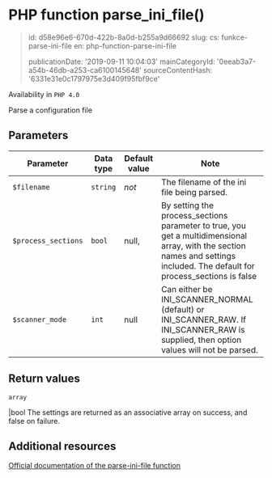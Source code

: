 PHP function parse_ini_file()
=============================

> id: d58e96e6-670d-422b-8a0d-b255a9d66692
> slug:
> 	cs: funkce-parse-ini-file
> 	en: php-function-parse-ini-file
> 
> publicationDate: '2019-09-11 10:04:03'
> mainCategoryId: '0eeab3a7-a54b-46db-a253-ca6100145648'
> sourceContentHash: '6331e31e0c1797975e3d409f95fbf9ce'

Availability in `PHP 4.0`

Parse a configuration file


Parameters
--------------

| Parameter | Data type | Default value | Note |
|-----|-----|-----|-----|
| `$filename` | `string` | *not* | The filename of the ini file being parsed. |
| `$process_sections` | `bool` | null, | By setting the process_sections parameter to true, you get a multidimensional array, with the section names and settings included. The default for process_sections is false |
| `$scanner_mode` | `int` | null | Can either be INI_SCANNER_NORMAL (default) or INI_SCANNER_RAW. If INI_SCANNER_RAW is supplied, then option values will not be parsed. |


Return values
----------------

`array`

|bool The settings are returned as an associative array on success,
and false on failure.

Additional resources
------------

[Official documentation of the parse-ini-file function](https://www.php.net/manual/en/function.parse-ini-file.php)
